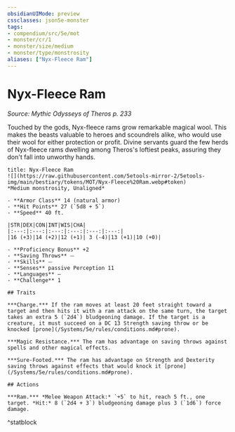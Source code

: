 ```yaml
---
obsidianUIMode: preview
cssclasses: json5e-monster
tags:
- compendium/src/5e/mot
- monster/cr/1
- monster/size/medium
- monster/type/monstrosity
aliases: ["Nyx-Fleece Ram"]
---
```

# Nyx-Fleece Ram
*Source: Mythic Odysseys of Theros p. 233*  

Touched by the gods, Nyx-fleece rams grow remarkable magical wool. This makes the beasts valuable to heroes and scoundrels alike, who would use their wool for either protection or profit. Divine servants guard the few herds of Nyx-fleece rams dwelling among Theros's loftiest peaks, assuring they don't fall into unworthy hands.

```ad-statblock
title: Nyx-Fleece Ram
![](https://raw.githubusercontent.com/5etools-mirror-2/5etools-img/main/bestiary/tokens/MOT/Nyx-Fleece%20Ram.webp#token)
*Medium monstrosity, Unaligned*

- **Armor Class** 14 (natural armor)
- **Hit Points** 27 (`5d8 + 5`)
- **Speed** 40 ft.

|STR|DEX|CON|INT|WIS|CHA|
|:---:|:---:|:---:|:---:|:---:|:---:|
|16 (+3)|14 (+2)|12 (+1)| 3 (-4)|13 (+1)|10 (+0)|

- **Proficiency Bonus** +2
- **Saving Throws** ⏤
- **Skills** ⏤
- **Senses** passive Perception 11
- **Languages** —
- **Challenge** 1

## Traits

***Charge.*** If the ram moves at least 20 feet straight toward a target and then hits it with a ram attack on the same turn, the target takes an extra 5 (`2d4`) bludgeoning damage. If the target is a creature, it must succeed on a DC 13 Strength saving throw or be knocked [prone](/Systems/5e/rules/conditions.md#prone).

***Magic Resistance.*** The ram has advantage on saving throws against spells and other magical effects.

***Sure-Footed.*** The ram has advantage on Strength and Dexterity saving throws against effects that would knock it [prone](/Systems/5e/rules/conditions.md#prone).

## Actions

***Ram.*** *Melee Weapon Attack:* `+5` to hit, reach 5 ft., one target. *Hit:* 8 (`2d4 + 3`) bludgeoning damage plus 3 (`1d6`) force damage.
```
^statblock